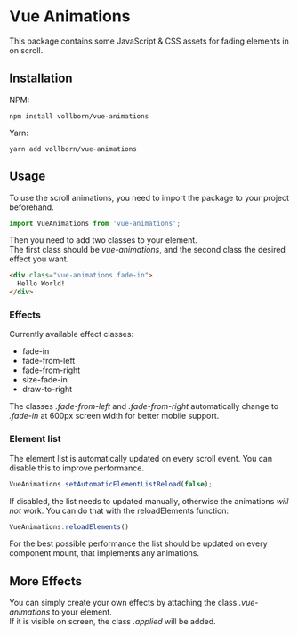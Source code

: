 # Vue Animations
This package contains some JavaScript & CSS assets for fading elements in on scroll.


## Installation
NPM:
```
npm install vollborn/vue-animations
```

Yarn:
```
yarn add vollborn/vue-animations
```


## Usage
To use the scroll animations, you need to import the package to your project beforehand.
```js
import VueAnimations from 'vue-animations';
```

Then you need to add two classes to your element.
<br/>The first class should be *vue-animations*, and the second class the desired effect you want.

```html
<div class="vue-animations fade-in">
  Hello World!
</div>
```

### Effects

Currently available effect classes:
- fade-in
- fade-from-left
- fade-from-right
- size-fade-in
- draw-to-right

The classes *.fade-from-left* and *.fade-from-right* automatically change to *.fade-in* at 600px screen width for better mobile support.

### Element list

The element list is automatically updated on every scroll event. You can disable this to improve performance.
```js
VueAnimations.setAutomaticElementListReload(false);
```

If disabled, the list needs to updated manually, otherwise the animations *will not* work.
You can do that with the reloadElements function:
```js
VueAnimations.reloadElements()
```

For the best possible performance the list should be updated on every component mount, that implements any animations.


## More Effects
You can simply create your own effects by attaching the class *.vue-animations* to your element.
<br />If it is visible on screen, the class *.applied* will be added.

